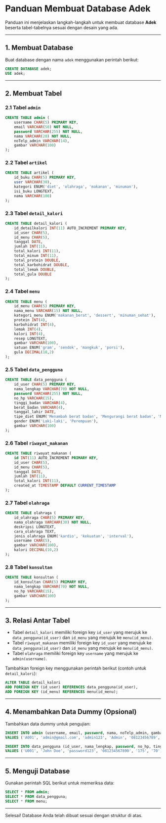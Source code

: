 # Panduan Membuat Database Adek

Panduan ini menjelaskan langkah-langkah untuk membuat database **Adek** beserta tabel-tabelnya sesuai dengan desain yang ada.

---

## 1. Membuat Database
Buat database dengan nama `adek` menggunakan perintah berikut:
```sql
CREATE DATABASE adek;
USE adek;
```

---

## 2. Membuat Tabel

### 2.1 Tabel `admin`
```sql
CREATE TABLE admin (
    username CHAR(5) PRIMARY KEY,
    email VARCHAR(50) NOT NULL,
    password VARCHAR(255) NOT NULL,
    nama VARCHAR(20) NOT NULL,
    noTelp_admin VARCHAR(14),
    gambar VARCHAR(100)
);
```

### 2.2 Tabel `artikel`
```sql
CREATE TABLE artikel (
    id_buku CHAR(5) PRIMARY KEY,
    user VARCHAR(30),
    kategori ENUM('diet', 'olahraga', 'makanan', 'minuman'),
    isi_buku LONGTEXT,
    nama VARCHAR(100)
);
```

### 2.3 Tabel `detail_kalori`
```sql
CREATE TABLE detail_kalori (
    id_detailkalori INT(11) AUTO_INCREMENT PRIMARY KEY,
    id_user CHAR(5),
    id_menu CHAR(5),
    tanggal DATE,
    jumlah INT(11),
    total_kalori INT(11),
    total_minum INT(11),
    total_protein DOUBLE,
    total_karbohidrat DOUBLE,
    total_lemak DOUBLE,
    total_gula DOUBLE
);
```

### 2.4 Tabel `menu`
```sql
CREATE TABLE menu (
    id_menu CHAR(5) PRIMARY KEY,
    nama_menu VARCHAR(15) NOT NULL,
    kategori_menu ENUM('makanan_berat', 'dessert', 'minuman_sehat'),
    protein INT(4),
    karbohidrat INT(4),
    lemak INT(4),
    kalori INT(4),
    resep LONGTEXT,
    gambar VARCHAR(100),
    satuan ENUM('gram', 'sendok', 'mangkuk', 'porsi'),
    gula DECIMAL(10,2)
);
```

### 2.5 Tabel `data_pengguna`
```sql
CREATE TABLE data_pengguna (
    id_user CHAR(5) PRIMARY KEY,
    nama_lengkap VARCHAR(70) NOT NULL,
    password VARCHAR(255) NOT NULL,
    no_hp VARCHAR(15),
    tinggi_badan VARCHAR(4),
    berat_badan VARCHAR(4),
    tanggal_lahir DATE,
    tipe_diet ENUM('Menambah berat badan', 'Mengurangi berat badan', 'Mempertahankan berat badan'),
    gender ENUM('Laki-laki', 'Perempuan'),
    gambar VARCHAR(100)
);
```

### 2.6 Tabel `riwayat_makanan`
```sql
CREATE TABLE riwayat_makanan (
    id INT(11) AUTO_INCREMENT PRIMARY KEY,
    id_user CHAR(5),
    id_menu CHAR(5),
    tanggal DATE,
    jumlah INT(11),
    total_kalori INT(11),
    created_at TIMESTAMP DEFAULT CURRENT_TIMESTAMP
);
```

### 2.7 Tabel `olahraga`
```sql
CREATE TABLE olahraga (
    id_olahraga CHAR(5) PRIMARY KEY,
    nama_olahraga VARCHAR(30) NOT NULL,
    deskripsi LONGTEXT,
    cara_olahraga TEXT,
    jenis_olahraga ENUM('kardio', 'kekuatan', 'interval'),
    username CHAR(5),
    gambar VARCHAR(100),
    kalori DECIMAL(10,2)
);
```

### 2.8 Tabel `konsultan`
```sql
CREATE TABLE konsultan (
    id_konsultan CHAR(5) PRIMARY KEY,
    nama_lengkap VARCHAR(70) NOT NULL,
    no_hp VARCHAR(15),
    gambar VARCHAR(100)
);
```

---

## 3. Relasi Antar Tabel
- Tabel `detail_kalori` memiliki foreign key `id_user` yang merujuk ke `data_pengguna(id_user)` dan `id_menu` yang merujuk ke `menu(id_menu)`.
- Tabel `riwayat_makanan` memiliki foreign key `id_user` yang merujuk ke `data_pengguna(id_user)` dan `id_menu` yang merujuk ke `menu(id_menu)`.
- Tabel `olahraga` memiliki foreign key `username` yang merujuk ke `admin(username)`.

Tambahkan foreign key menggunakan perintah berikut (contoh untuk `detail_kalori`):
```sql
ALTER TABLE detail_kalori
ADD FOREIGN KEY (id_user) REFERENCES data_pengguna(id_user),
ADD FOREIGN KEY (id_menu) REFERENCES menu(id_menu);
```

---

## 4. Menambahkan Data Dummy (Opsional)
Tambahkan data dummy untuk pengujian:
```sql
INSERT INTO admin (username, email, password, nama, noTelp_admin, gambar)
VALUES ('A001', 'admin@gmail.com', 'admin123', 'Admin', '08123456789', 'admin.jpg');

INSERT INTO data_pengguna (id_user, nama_lengkap, password, no_hp, tinggi_badan, berat_badan, tanggal_lahir, tipe_diet, gender, gambar)
VALUES ('U001', 'John Doe', 'password123', '081234567890', '175', '70', '1990-01-01', 'Mengurangi berat badan', 'Laki-laki', 'johndoe.jpg');
```

---

## 5. Menguji Database
Gunakan perintah SQL berikut untuk memeriksa data:
```sql
SELECT * FROM admin;
SELECT * FROM data_pengguna;
SELECT * FROM menu;
```

---

Selesai! Database Anda telah dibuat sesuai dengan struktur di atas.

